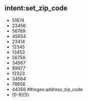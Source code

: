 ## intent:set_zip_code
- 51674
- 23456
- 56789
- 45634
- 23414
- 12345
- 13453
- 56756
- 34567
- 89977
- 12323
- 34564
- 78656
- 44356
##regex:address_zip_code
- [0-9]{5}